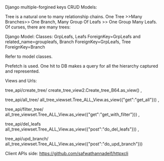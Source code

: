 Django multiple-forgined keys CRUD Models:

Tree is a natural one to many relationship chains. One Tree >>Many Branches>> One Branch, Many Group Of Leafs >> One Group Many Leafs. Of curses, there are many trees: 

Django Model: Classes: GrpLeafs, Leafs ForeignKey=GrpLeafs and related_name=groupleafs, Branch ForeignKey=GrpLeafs, Tree ForeignKey=Branch

Refer to model classes.

Prefetch is used. One hit to DB makes a query for all the hierarchy captured and represented.

Views and Urls:

tree_api/create_tree/				create_tree_view2.Create_tree_B64.as_view() ,

tree_api/all_tree/				all_tree_viewset.Tree_ALL_View.as_view({"get":"get_all"})) ,

tree_api/filter_tree/ 				all_tree_viewset.Tree_ALL_View.as_view({"get":"get_with_filter"})) ,

tree_api/del_leafs				all_tree_viewset.Tree_ALL_View.as_view({"post":"do_del_leafs"})) ,

tree_api/upd_branch/				all_tree_viewset.Tree_ALL_View.as_view({"post":"do_upd_branch"}))

Client APIs side: https://github.com/safwathannadeif/httpxcli
